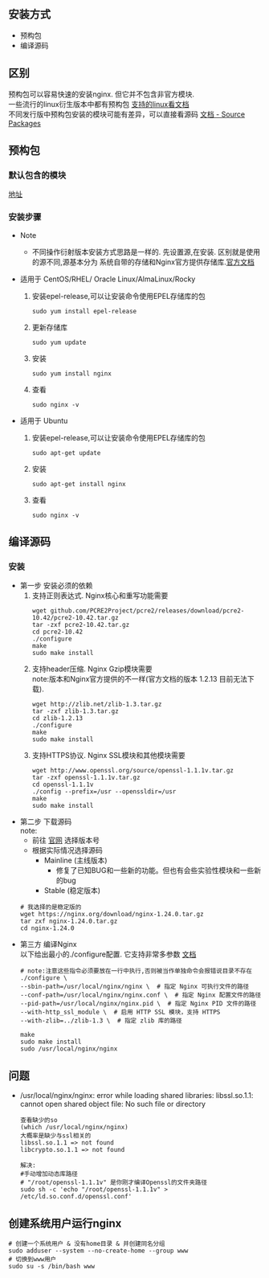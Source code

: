 
## 安装方式
-   预构包
-   编译源码

## 区别
预构包可以容易快速的安装nginx. 但它并不包含非官方模块.  
一些流行的linux衍生版本中都有预构包 [支持的linux看文档](https://nginx.org/en/linux_packages.html#distributions)  
不同发行版中预构包安装的模块可能有差异，可以直接看源码 [文档 - Source Packages
](https://nginx.org/en/linux_packages.html#sourcepackages)

## 预构包
### 默认包含的模块
[地址](https://nginx.org/en/linux_packages.html#sourcepackages)
### 安装步骤
-   Note  
    -  不同操作衍射版本安装方式思路是一样的. 先设置源,在安装. 区别就是使用的源不同,源基本分为 系统自带的存储和Nginx官方提供存储库.[官方文档](https://docs.nginx.com/nginx/admin-guide/installing-nginx/installing-nginx-open-source/#installing-a-prebuilt-package)

-   适用于 CentOS/RHEL/ Oracle Linux/AlmaLinux/Rocky  
    1.  安装epel-release,可以让安装命令使用EPEL存储库的包
        ```
        sudo yum install epel-release
        ``` 
    2.  更新存储库
        ```
        sudo yum update
        ```
    3.  安装
        ```
        sudo yum install nginx
        ```
    4.  查看
        ```
        sudo nginx -v
        ```
-   适用于 Ubuntu
    1.  安装epel-release,可以让安装命令使用EPEL存储库的包
        ```
        sudo apt-get update
    2.  安装
        ```
        sudo apt-get install nginx
        ```
    3.  查看
        ```
        sudo nginx -v
        ```

## 编译源码


### 安装
-  第一步 安装必须的依赖
    1.  支持正则表达式. Nginx核心和重写功能需要
        ```shell
        wget github.com/PCRE2Project/pcre2/releases/download/pcre2-10.42/pcre2-10.42.tar.gz  
        tar -zxf pcre2-10.42.tar.gz
        cd pcre2-10.42
        ./configure
        make
        sudo make install
        ```
    2.  支持header压缩. Nginx Gzip模块需要  
        note:版本和Nginx官方提供的不一样(官方文档的版本 1.2.13 目前无法下载).
        ```shell
        wget http://zlib.net/zlib-1.3.tar.gz
        tar -zxf zlib-1.3.tar.gz
        cd zlib-1.2.13
        ./configure
        make
        sudo make install
        ```
    3.  支持HTTPS协议. Nginx SSL模块和其他模块需要
        ```
        wget http://www.openssl.org/source/openssl-1.1.1v.tar.gz
        tar -zxf openssl-1.1.1v.tar.gz
        cd openssl-1.1.1v
        ./config --prefix=/usr --openssldir=/usr
        make
        sudo make install
        ```
-   第二步 下载源码  
    note:
    -   前往 [官网](https://nginx.org/en/download.html) 选择版本号
    -   根据实际情况选择源码
        -   Mainline (主线版本)
            -   修复了已知BUG和一些新的功能。但也有会些实验性模块和一些新的bug
        -   Stable (稳定版本)
    ```
    # 我选择的是稳定版的
    wget https://nginx.org/download/nginx-1.24.0.tar.gz
    tar zxf nginx-1.24.0.tar.gz
    cd nginx-1.24.0
    ```
-   第三方 编译Nginx  
    以下给出最小的./configure配置. 它支持非常多参数 [文档](https://docs.nginx.com/nginx/admin-guide/installing-nginx/installing-nginx-open-source/#compiling-and-installing-from-source)
    ```
    # note:注意这些指令必须要放在一行中执行,否则被当作单独命令会报错说目录不存在
    ./configure \
    --sbin-path=/usr/local/nginx/nginx \  # 指定 Nginx 可执行文件的路径
    --conf-path=/usr/local/nginx/nginx.conf \  # 指定 Nginx 配置文件的路径
    --pid-path=/usr/local/nginx/nginx.pid \  # 指定 Nginx PID 文件的路径
    --with-http_ssl_module \  # 启用 HTTP SSL 模块，支持 HTTPS
    --with-zlib=../zlib-1.3 \  # 指定 zlib 库的路径

    make
    sudo make install
    sudo /usr/local/nginx/nginx
    ```
## 问题
-   /usr/local/nginx/nginx: error while loading shared libraries: libssl.so.1.1: cannot open shared object file: No such file or directory
    ```
    查看缺少的so
    (which /usr/local/nginx/nginx)
    大概率是缺少与ssl相关的
    libssl.so.1.1 => not found
	libcrypto.so.1.1 => not found

    解决:
    #手动增加动态库路径
    # "/root/openssl-1.1.1v" 是你刚才编译Openssl的文件夹路径
    sudo sh -c 'echo "/root/openssl-1.1.1v" > /etc/ld.so.conf.d/openssl.conf'
    ```
    
## 创建系统用户运行nginx
```
# 创建一个系统用户 & 没有home目录 & 并创建同名分组
sudo adduser --system --no-create-home --group www
# 切换到www用户
sudo su -s /bin/bash www
```
